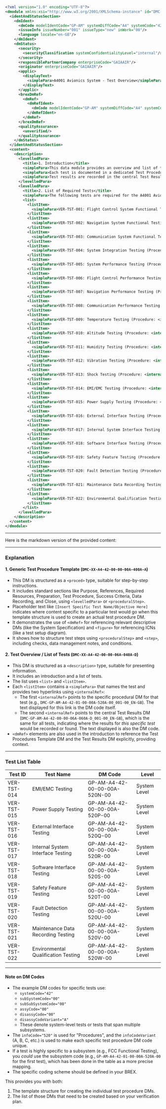 ```xml
<?xml version="1.0" encoding="UTF-8"?>
<dmodule xmlns:xsi="http://www.w3.org/2001/XMLSchema-instance" id="DMC-GP-AM-A4-42-00-00-06A-040A-D" xsi:noNamespaceSchemaLocation="S1000D_4-2.xsd">
  <identAndStatusSection>
    <dmIdent>
      <dmCode modelIdentCode="GP-AM" systemDiffCode="A4" systemCode="42" subSystemCode="00" subSubSystemCode="00" assyCode="06" disassyCode="00" disassyCodeVariant="A" infoCode="040" infoCodeVariant="A" itemLocationCode="D"/>
      <issueInfo issueNumber="001" issueType="new" inWork="00"/>
      <language locale="en-GB"/>
    </dmIdent>
    <dmStatus>
      <security>
        <securityClassification systemConfidentialityLevel="internal"/>
      </security>
      <responsiblePartnerCompany enterpriseCode="GAIAAIR"/>
      <originator enterpriseCode="GAIAAIR"/>
      <applic>
        <displayText>
          <simplePara>A4001 Avionics System - Test Overview</simplePara>
        </displayText>
      </applic>
      <brexDmRef>
        <dmRef>
          <dmRefIdent>
            <dmCode modelIdentCode="GP-AM" systemDiffCode="A4" systemCode="00" subSystemCode="0" subSubSystemCode="0" assyCode="00" disassyCode="00" disassyCodeVariant="A" infoCode="801" infoCodeVariant="A" itemLocationCode="00"/>
          </dmRefIdent>
        </dmRef>
      </brexDmRef>
      <qualityAssurance>
        <unverified/>
      </qualityAssurance>
    </dmStatus>
  </identAndStatusSection>
  <content>
    <description>
      <levelledPara>
        <title>1. Introduction</title>
        <simplePara>This data module provides an overview and list of the tests required to verify the A4001 Avionics System requirements and validate the system design.</simplePara>
        <simplePara>Each test is documented in a dedicated Test Procedure Data Module [Reference Test Procedure Template DM: <dmRef><dmRefIdent><dmCode modelIdentCode="GP-AM" systemDiffCode="A4" systemCode="42" subSystemCode="00" subSubSystemCode="00" assyCode="06" disassyCode="00" disassyCodeVariant="A" infoCode="050" infoCodeVariant="A" itemLocationCode="D"/></dmRefIdent><dmRefAddress><dmTitle><infoName>Test Procedures Template</infoName></dmTitle></dmRefAddress></dmRef>].</simplePara>
        <simplePara>Test results are recorded in the central Test Results Data Module [Reference Test Results DM: <dmRef><dmRefIdent><dmCode modelIdentCode="GP-AM" systemDiffCode="A4" systemCode="42" subSystemCode="00" subSubSystemCode="00" assyCode="06" disassyCode="00" disassyCodeVariant="A" infoCode="060" infoCodeVariant="A" itemLocationCode="D"/></dmRefIdent><dmRefAddress><dmTitle><infoName>Test Results</infoName></dmTitle></dmRefAddress></dmRef>].</simplePara>
      </levelledPara>
      <levelledPara>
        <title>2. List of Required Tests</title>
        <simplePara>The following tests are required for the A4001 Avionics System:</simplePara>
        <list>
          <listItem>
            <simplePara>VER-TST-001: Flight Control System Functional Testing (Procedure: <internalRef target="DMC-GP-AM-A4-42-01-00-00A-520A-00_001-00_EN-GB">GP-AM-A4-42-01-00-00A-520A-00</internalRef>, Results: <internalRef target="DMC-GP-AM-A4-42-00-00-06A-060A-D_001-00_EN-GB">GP-AM-A4-42-00-00-06A-060A-D</internalRef>)</simplePara>
          </listItem>
          <listItem>
            <simplePara>VER-TST-002: Navigation System Functional Testing (Procedure: <internalRef target="DMC-GP-AM-A4-42-02-00-00A-520B-00_001-00_EN-GB">GP-AM-A4-42-02-00-00A-520B-00</internalRef>, Results: <internalRef target="DMC-GP-AM-A4-42-00-00-06A-060A-D_001-00_EN-GB">GP-AM-A4-42-00-00-06A-060A-D</internalRef>)</simplePara>
          </listItem>
          <listItem>
            <simplePara>VER-TST-003: Communication System Functional Testing (Procedure: <internalRef target="DMC-GP-AM-A4-42-03-00-00A-520C-00_001-00_EN-GB">GP-AM-A4-42-03-00-00A-520C-00</internalRef>, Results: <internalRef target="DMC-GP-AM-A4-42-00-00-06A-060A-D_001-00_EN-GB">GP-AM-A4-42-00-00-06A-060A-D</internalRef>)</simplePara>
          </listItem>
          <listItem>
            <simplePara>VER-TST-004: System Integration Testing (Procedure: <internalRef target="DMC-GP-AM-A4-42-00-00-00A-520D-00_001-00_EN-GB">GP-AM-A4-42-00-00-00A-520D-00</internalRef>, Results: <internalRef target="DMC-GP-AM-A4-42-00-00-06A-060A-D_001-00_EN-GB">GP-AM-A4-42-00-00-06A-060A-D</internalRef>)</simplePara>
          </listItem>
          <listItem>
            <simplePara>VER-TST-005: System Performance Testing (Procedure: <internalRef target="DMC-GP-AM-A4-42-00-00-00A-520E-00_001-00_EN-GB">GP-AM-A4-42-00-00-00A-520E-00</internalRef>, Results: <internalRef target="DMC-GP-AM-A4-42-00-00-06A-060A-D_001-00_EN-GB">GP-AM-A4-42-00-00-06A-060A-D</internalRef>)</simplePara>
          </listItem>
          <listItem>
            <simplePara>VER-TST-006: Flight Control Performance Testing (Procedure: <internalRef target="DMC-GP-AM-A4-42-01-00-00A-520F-00_001-00_EN-GB">GP-AM-A4-42-01-00-00A-520F-00</internalRef>, Results: <internalRef target="DMC-GP-AM-A4-42-00-00-06A-060A-D_001-00_EN-GB">GP-AM-A4-42-00-00-06A-060A-D</internalRef>)</simplePara>
          </listItem>
          <listItem>
            <simplePara>VER-TST-007: Navigation Performance Testing (Procedure: <internalRef target="DMC-GP-AM-A4-42-02-00-00A-520G-00_001-00_EN-GB">GP-AM-A4-42-02-00-00A-520G-00</internalRef>, Results: <internalRef target="DMC-GP-AM-A4-42-00-00-06A-060A-D_001-00_EN-GB">GP-AM-A4-42-00-00-06A-060A-D</internalRef>)</simplePara>
          </listItem>
          <listItem>
            <simplePara>VER-TST-008: Communication Performance Testing (Procedure: <internalRef target="DMC-GP-AM-A4-42-03-00-00A-520H-00_001-00_EN-GB">GP-AM-A4-42-03-00-00A-520H-00</internalRef>, Results: <internalRef target="DMC-GP-AM-A4-42-00-00-06A-060A-D_001-00_EN-GB">GP-AM-A4-42-00-00-06A-060A-D</internalRef>)</simplePara>
          </listItem>
          <listItem>
            <simplePara>VER-TST-009: Temperature Testing (Procedure: <internalRef target="DMC-GP-AM-A4-42-00-00-00A-520I-00_001-00_EN-GB">GP-AM-A4-42-00-00-00A-520I-00</internalRef>, Results: <internalRef target="DMC-GP-AM-A4-42-00-00-06A-060A-D_001-00_EN-GB">GP-AM-A4-42-00-00-06A-060A-D</internalRef>)</simplePara>
          </listItem>
          <listItem>
            <simplePara>VER-TST-010: Altitude Testing (Procedure: <internalRef target="DMC-GP-AM-A4-42-00-00-00A-520J-00_001-00_EN-GB">GP-AM-A4-42-00-00-00A-520J-00</internalRef>, Results: <internalRef target="DMC-GP-AM-A4-42-00-00-06A-060A-D_001-00_EN-GB">GP-AM-A4-42-00-00-06A-060A-D</internalRef>)</simplePara>
          </listItem>
          <listItem>
            <simplePara>VER-TST-011: Humidity Testing (Procedure: <internalRef target="DMC-GP-AM-A4-42-00-00-00A-520K-00_001-00_EN-GB">GP-AM-A4-42-00-00-00A-520K-00</internalRef>, Results: <internalRef target="DMC-GP-AM-A4-42-00-00-06A-060A-D_001-00_EN-GB">GP-AM-A4-42-00-00-06A-060A-D</internalRef>)</simplePara>
          </listItem>
          <listItem>
            <simplePara>VER-TST-012: Vibration Testing (Procedure: <internalRef target="DMC-GP-AM-A4-42-00-00-00A-520L-00_001-00_EN-GB">GP-AM-A4-42-00-00-00A-520L-00</internalRef>, Results: <internalRef target="DMC-GP-AM-A4-42-00-00-06A-060A-D_001-00_EN-GB">GP-AM-A4-42-00-00-06A-060A-D</internalRef>)</simplePara>
          </listItem>
          <listItem>
            <simplePara>VER-TST-013: Shock Testing (Procedure: <internalRef target="DMC-GP-AM-A4-42-00-00-00A-520M-00_001-00_EN-GB">GP-AM-A4-42-00-00-00A-520M-00</internalRef>, Results: <internalRef target="DMC-GP-AM-A4-42-00-00-06A-060A-D_001-00_EN-GB">GP-AM-A4-42-00-00-06A-060A-D</internalRef>)</simplePara>
          </listItem>
          <listItem>
            <simplePara>VER-TST-014: EMI/EMC Testing (Procedure: <internalRef target="DMC-GP-AM-A4-42-00-00-00A-520N-00_001-00_EN-GB">GP-AM-A4-42-00-00-00A-520N-00</internalRef>, Results: <internalRef target="DMC-GP-AM-A4-42-00-00-06A-060A-D_001-00_EN-GB">GP-AM-A4-42-00-00-06A-060A-D</internalRef>)</simplePara>
          </listItem>
          <listItem>
            <simplePara>VER-TST-015: Power Supply Testing (Procedure: <internalRef target="DMC-GP-AM-A4-42-00-00-00A-520P-00_001-00_EN-GB">GP-AM-A4-42-00-00-00A-520P-00</internalRef>, Results: <internalRef target="DMC-GP-AM-A4-42-00-00-06A-060A-D_001-00_EN-GB">GP-AM-A4-42-00-00-06A-060A-D</internalRef>)</simplePara>
          </listItem>
          <listItem>
            <simplePara>VER-TST-016: External Interface Testing (Procedure: <internalRef target="DMC-GP-AM-A4-42-00-00-00A-520Q-00_001-00_EN-GB">GP-AM-A4-42-00-00-00A-520Q-00</internalRef>, Results: <internalRef target="DMC-GP-AM-A4-42-00-00-06A-060A-D_001-00_EN-GB">GP-AM-A4-42-00-00-06A-060A-D</internalRef>)</simplePara>
          </listItem>
          <listItem>
            <simplePara>VER-TST-017: Internal System Interface Testing (Procedure: <internalRef target="DMC-GP-AM-A4-42-00-00-00A-520R-00_001-00_EN-GB">GP-AM-A4-42-00-00-00A-520R-00</internalRef>, Results: <internalRef target="DMC-GP-AM-A4-42-00-00-06A-060A-D_001-00_EN-GB">GP-AM-A4-42-00-00-06A-060A-D</internalRef>)</simplePara>
          </listItem>
          <listItem>
            <simplePara>VER-TST-018: Software Interface Testing (Procedure: <internalRef target="DMC-GP-AM-A4-42-00-00-00A-520S-00_001-00_EN-GB">GP-AM-A4-42-00-00-00A-520S-00</internalRef>, Results: <internalRef target="DMC-GP-AM-A4-42-00-00-06A-060A-D_001-00_EN-GB">GP-AM-A4-42-00-00-06A-060A-D</internalRef>)</simplePara>
          </listItem>
          <listItem>
            <simplePara>VER-TST-019: Safety Feature Testing (Procedure: <internalRef target="DMC-GP-AM-A4-42-00-00-00A-520T-00_001-00_EN-GB">GP-AM-A4-42-00-00-00A-520T-00</internalRef>, Results: <internalRef target="DMC-GP-AM-A4-42-00-00-06A-060A-D_001-00_EN-GB">GP-AM-A4-42-00-00-06A-060A-D</internalRef>)</simplePara>
          </listItem>
          <listItem>
            <simplePara>VER-TST-020: Fault Detection Testing (Procedure: <internalRef target="DMC-GP-AM-A4-42-00-00-00A-520U-00_001-00_EN-GB">GP-AM-A4-42-00-00-00A-520U-00</internalRef>, Results: <internalRef target="DMC-GP-AM-A4-42-00-00-06A-060A-D_001-00_EN-GB">GP-AM-A4-42-00-00-06A-060A-D</internalRef>)</simplePara>
          </listItem>
          <listItem>
            <simplePara>VER-TST-021: Maintenance Data Recording Testing (Procedure: <internalRef target="DMC-GP-AM-A4-42-00-00-00A-520V-00_001-00_EN-GB">GP-AM-A4-42-00-00-00A-520V-00</internalRef>, Results: <internalRef target="DMC-GP-AM-A4-42-00-00-06A-060A-D_001-00_EN-GB">GP-AM-A4-42-00-00-06A-060A-D</internalRef>)</simplePara>
          </listItem>
          <listItem>
            <simplePara>VER-TST-022: Environmental Qualification Testing (Procedure: <internalRef target="DMC-GP-AM-A4-42-00-00-00A-520W-00_001-00_EN-GB">GP-AM-A4-42-00-00-00A-520W-00</internalRef>, Results: <internalRef target="DMC-GP-AM-A4-42-00-00-06A-060A-D_001-00_EN-GB">GP-AM-A4-42-00-00-06A-060A-D</internalRef>)</simplePara>
          </listItem>
        </list>
      </levelledPara>
    </description>
  </content>
</dmodule>
```

---

Here is the markdown version of the provided content:

---

### Explanation

#### 1. **Generic Test Procedure Template (`DMC-XX-A4-42-00-00-00A-400A-A`)**
- This DM is structured as a `<proced>` type, suitable for step-by-step instructions.
- It includes standard sections like Purpose, References, Required Resources, Preparation, Test Procedure, Success Criteria, Data Recording, and Close, using `<levelledPara>` or `<proceduralStep>`.
- Placeholder text like `[Insert Specific Test Name/Objective Here]` indicates where content specific to a particular test would go when this template structure is used to create an actual test procedure DM.
- It demonstrates the use of `<dmRef>` for referencing relevant descriptive DMs (like the System Specification) and `<figure>` for referencing ICNs (like a test setup diagram).
- It shows how to structure test steps using `<proceduralStep>` and `<step>`, including checks, data management notes, and conditions.

#### 2. **Test Overview / List of Tests (`DMC-XX-A4-42-00-00-06A-040A-D`)**
- This DM is structured as a `<description>` type, suitable for presenting information.
- It includes an introduction and a list of tests.
- The list uses `<list>` and `<listItem>`.
- Each `<listItem>` contains a `<simplePara>` that names the test and provides two hyperlinks using `<internalRef>`:
  - The first `<internalRef>` points to the specific procedural DM for that test (e.g., `DMC-GP-AM-A4-42-01-00-00A-520A-00_001-00_EN-GB`). The text displayed for this link is the DM code itself.
  - The second `<internalRef>` points to the central Test Results DM (`DMC-GP-AM-A4-42-00-00-06A-060A-D_001-00_EN-GB`), which is the same for all tests, indicating where the results for *this specific test* would be recorded or found. The text displayed is also the DM code.
- `<dmRef>` elements are also used in the introduction to reference the Test Procedures Template DM and the Test Results DM explicitly, providing context.

---

### Test List Table

| Test ID            | Test Name                                                   | DM Code                                    | Level                   |
|---------------------|------------------------------------------------------------|-------------------------------------------|-------------------------|
| VER-TST-014        | EMI/EMC Testing                                             | GP-AM-A4-42-00-00-00A-520N-00             | System Level            |
| VER-TST-015        | Power Supply Testing                                        | GP-AM-A4-42-00-00-00A-520P-00             | System Level            |
| VER-TST-016        | External Interface Testing                                  | GP-AM-A4-42-00-00-00A-520Q-00             | System Level            |
| VER-TST-017        | Internal System Interface Testing                           | GP-AM-A4-42-00-00-00A-520R-00             | System Level            |
| VER-TST-018        | Software Interface Testing                                  | GP-AM-A4-42-00-00-00A-520S-00             | System Level            |
| VER-TST-019        | Safety Feature Testing                                      | GP-AM-A4-42-00-00-00A-520T-00             | System Level            |
| VER-TST-020        | Fault Detection Testing                                     | GP-AM-A4-42-00-00-00A-520U-00             | System Level            |
| VER-TST-021        | Maintenance Data Recording Testing                          | GP-AM-A4-42-00-00-00A-520V-00             | System Level            |
| VER-TST-022        | Environmental Qualification Testing                         | GP-AM-A4-42-00-00-00A-520W-00             | System Level            |

---

#### **Note on DM Codes**
- The example DM codes for specific tests use:
  - `systemCode="42"`
  - `subSystemCode="00"`
  - `subSubSystemCode="00"`
  - `assyCode="00"`
  - `disassyCode="00"`
  - `disassyCodeVariant="A"`
  - These denote system-level tests or tests that span multiple subsystems.
- The `infoCode="520"` is used for "Procedures", and the `infoCodeVariant` (A, B, C, etc.) is used to make each specific test procedure DM code unique.
- If a test is highly specific to a subsystem (e.g., FCC Functional Testing), you *could* use the subsystem code (e.g., `GP-AM-A4-42-01-00-00A-520A-00` for the first test), which has been done in the table as a more precise mapping.
- The specific coding scheme should be defined in your BREX.

This provides you with both:
1. The template structure for creating the individual test procedure DMs.
2. The list of those DMs that need to be created based on your verification plan.
